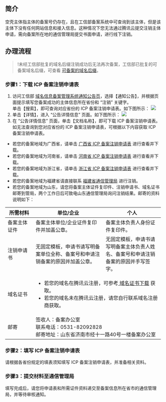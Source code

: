 ## 简介
空壳主体指主体的备案号仍存在，且在工信部备案系统中可查询到该主体，但是该主体下没有任何网站信息和接入信息。这种情况下您无法通过腾讯云提交注销主体申请，需向备案所在地的通信管理局提交书面申请，进行线下注销。


## 办理流程
>!未经工信部批复的域名后缀注销成功后无法再次备案，工信部已批复的可备案域名后缀，可查看 [可备案的域名后缀](https://cloud.tencent.com/document/product/243/18905#beian)。

### 步骤1：下载 ICP 备案注销申请表
1. 访问工信部 [域名信息备案管理系统通知公告页](https://beian.miit.gov.cn/?spm=a2c4g.11186623.2.10.71893868oQOl8m#/Integrated/notice_list)，选择【通知公告】，并根据页面提示填写您备案成功的主体信息所在省份和 “注销” 关键字。<br>单击【搜索】，即可查询对应省份的 ICP 备案注销申请表。如下图所示：
![](https://main.qcloudimg.com/raw/4dda0acfa298cc399bfa46657a5aa562.png)
2. 单击【详情】，进入 “公告详情信息” 页面。如下图所示：
![](https://main.qcloudimg.com/raw/c31d3b1a6ed00b0f29f61dd8111dcf41.png)
3. 在 “公告详情信息” 页面，单击【文档名称】，即可下载 ICP 备案注销申请表。
如无法查询到您对应省份的 ICP 备案注销申请表，可根据以下内容获取 ICP 备案注销申请表。
  - 若您的备案地域为广西省，请单击 [广西省 ICP 备案注销申请表](https://gxca.miit.gov.cn/bsfw/bszn/art/2020/art_734bf90cfc6b4514b3edb7c7bd94e8ed.html?spm=a2c4g.11186623.2.14.71893868oQOl8m) 进行查看并下载。
  - 若您的备案地域为河南省，请单击 [河南省 ICP 备案注销申请表](https://hca.miit.gov.cn/bsfw/bszn/art/2020/art_05888ffafa654491b0dfa1312c264b7b.html) 进行查看并下载。
  - 若您的备案地域为浙江省，请单击 [浙江省 ICP 备案注销申请表](https://zjca.miit.gov.cn/zwgk/tzgg/art/2020/art_a59dc1da19a14a7c8d9acd5ce0d8fff9.html) 进行查看并下载。
  - 若您的备案地域为福建省请直接联系 [福建省通信管理局](https://fjca.miit.gov.cn/) 进行注销。
  - 若您的备案地域为山东，请您将备案主体证件复印件、注销申请书、域名证书邮寄到管局，两个工作日后可致电山东通信管理局询问注销结果。邮寄的资料说明如下：
<table>
<thead>
  <tr>
    <th width=18%;>所需材料</th>
    <th width=45%;>单位/企业</th>
    <th>个人</th>
  </tr>
</thead>
<tbody>
  <tr>
    <td>备案主体证件</td>
    <td>备案主体单位/企业证件复印件并加盖公章。</td>
    <td>备案主体负责人身份证件复印件。</td>
  </tr>
  <tr>
    <td>注销申请书</td>
    <td>无固定模板，申请书请写明备案单位全称、备案号和申请注销备案的原因并加盖公章。</td>
    <td>无固定模板，申请书请写明备案主体负责人姓名、备案号和申请注销备案的原因并手写签字。</td>
  </tr>
  <tr>
    <td>域名证书</td>
    <td colspan="2"><ul><li>若您的域名在腾讯云注册，可参考<a href="https://cloud.tencent.com/document/product/242/3647"> 域名证书下载</a><a href="https://cloud.tencent.com/document/product/242/3647"></a> 获取。</li><li>若您的域名未在腾讯云注册，请您自行联系域名注册商获取。</li></ul></td>
  </tr>
  <tr>
    <td>邮寄</td>
    <td colspan="2">签收人：备案办公室<br>联系电话：0531-82092828<br>邮寄地址：山东省济南市经十一路40号一楼备案办公室</td>
  </tr>
</tbody>
</table>

### 步骤2：填写 ICP 备案注销申请表

请根据各省份规定的填表须知填写 ICP 备案注销申请表，并准备相关资料。

### 步骤3：提交材料至通信管理局
填写完成后，请您将申请表和所需证件资料递交至备案信息所在省市的通信管理局，并等待审核通知。
